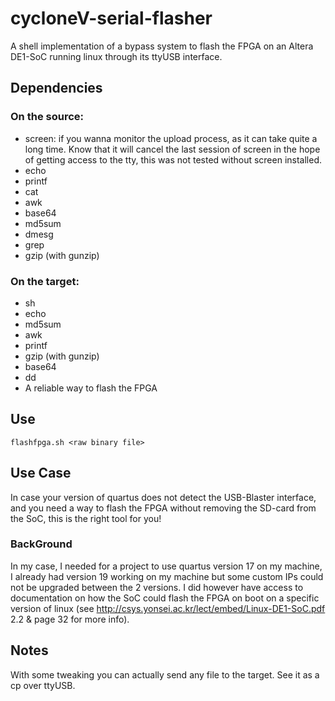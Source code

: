# cycloneV-serial-flasher
A shell implementation of a bypass system to flash the FPGA on an Altera DE1-SoC running linux through its ttyUSB interface.

## Dependencies
### On the source:
- screen: if you wanna monitor the upload process, as it can take quite a long time.
Know that it will cancel the last session of screen in the hope of getting access to the tty,
this was not tested without screen installed.  
- echo  
- printf  
- cat  
- awk  
- base64  
- md5sum  
- dmesg  
- grep  
- gzip (with gunzip)  

### On the target:
- sh  
- echo  
- md5sum  
- awk  
- printf  
- gzip (with gunzip)  
- base64  
- dd  
- A reliable way to flash the FPGA  

## Use
`flashfpga.sh <raw binary file>`

## Use Case
In case your version of quartus does not detect the USB-Blaster interface,
and you need a way to flash the FPGA without removing the SD-card from the SoC,
this is the right tool for you!

### BackGround
In my case, I needed for a project to use quartus version 17 on my machine,
I already had version 19 working on my machine but some custom IPs could not be upgraded between the 2 versions.
I did however have access to documentation on how the SoC could flash the FPGA on boot on a specific version of linux
(see http://csys.yonsei.ac.kr/lect/embed/Linux-DE1-SoC.pdf 2.2 & page 32 for more info).

## Notes
With some tweaking you can actually send any file to the target. See it as a cp over ttyUSB.
